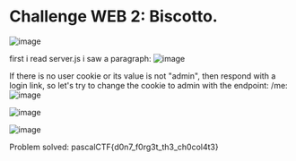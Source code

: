 # Challenge WEB 2: Biscotto.
![image](https://github.com/user-attachments/assets/6215c107-0f1e-417e-998b-fdd31c4c36c8)

first i read server.js i saw a paragraph:
![image](https://github.com/user-attachments/assets/f6c8170f-ab94-4163-88d2-0cecd05ff074)

If there is no user cookie or its value is not "admin", then respond with a login link, so let's try to change the cookie to admin with the endpoint: /me:
![image](https://github.com/user-attachments/assets/14ef680a-86cb-4ebd-ab0d-c185449771a1)

![image](https://github.com/user-attachments/assets/02256678-3e18-45e7-b1d4-862471e36198)

![image](https://github.com/user-attachments/assets/d222d6b0-2885-4d98-90b5-95078c8b441f)

Problem solved: pascalCTF{d0n7_f0rg3t_th3_ch0col4t3}

